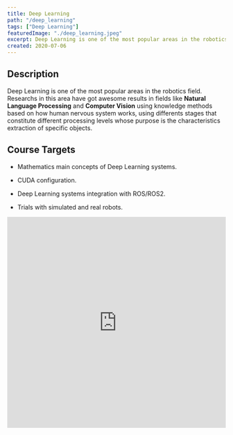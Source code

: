 ```yaml
---
title: Deep Learning
path: "/deep_learning"
tags: ["Deep Learning"]
featuredImage: "./deep_learning.jpeg"
excerpt: Deep Learning is one of the most popular areas in the robotics field. Researchs in this area have got awesome results in fields like Natural Language Processing and Computer Vision.
created: 2020-07-06
---
```


## Description

Deep Learning is one of the most popular areas in the robotics field. Researchs in this area have got awesome results in fields like **Natural Language Processing** and **Computer Vision** using knowledge methods based on how human nervous system works, using differents stages that constitute different processing levels whose purpose is the characteristics extraction of specific objects.

## Course Targets

* Mathematics main concepts of Deep Learning systems.

* CUDA configuration.

* Deep Learning systems integration with ROS/ROS2.

* Trials with simulated and real robots.

<iframe width="100%" height="485" src="https://www.youtube.com/embed/HMWnCnnnQZg" frameborder="0" allow="accelerometer; autoplay; encrypted-media; gyroscope; picture-in-picture" allowfullscreen></iframe>
